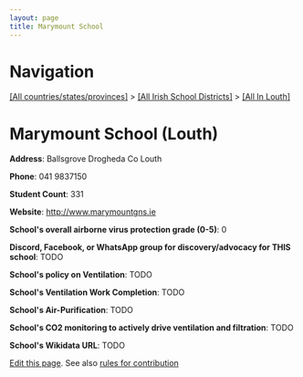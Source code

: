 ```yaml
---
layout: page
title: Marymount School
---
```

# Navigation

[[All countries/states/provinces]](../../..) > [[All Irish School Districts]](../..) > [[All In Louth]](..)

# Marymount School (Louth)

**Address**: Ballsgrove Drogheda Co Louth

**Phone**: 041 9837150

**Student Count**: 331

**Website**: <http://www.marymountgns.ie>

**School's overall airborne virus protection grade (0-5)**: 0

**Discord, Facebook, or WhatsApp group for discovery/advocacy for THIS school**: TODO

**School's policy on Ventilation**: TODO

**School's Ventilation Work Completion**: TODO

**School's Air-Purification**: TODO

**School's CO2 monitoring to actively drive ventilation and filtration**: TODO

**School's Wikidata URL**: TODO


[Edit this page](https://github.com/ventilate-schools/Ireland/edit/main/./Louth/Marymount_School.md). See also [rules for contribution](../../../contribution-rules/)
